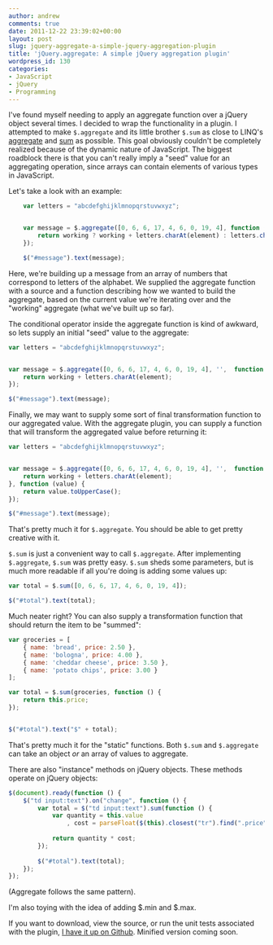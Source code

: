 ```yaml
---
author: andrew
comments: true
date: 2011-12-22 23:39:02+00:00
layout: post
slug: jquery-aggregate-a-simple-jquery-aggregation-plugin
title: 'jQuery.aggregate: A simple jQuery aggregation plugin'
wordpress_id: 130
categories:
- JavaScript
- jQuery
- Programming
---
```


I've found myself needing to apply an aggregate function over a jQuery object several times. I decided to wrap the functionality in a plugin. I attempted to make `$.aggregate` and its little brother `$.sum` as close to LINQ's [aggregate](http://msdn.microsoft.com/en-us/library/system.linq.enumerable.aggregate.aspx) and [sum](http://msdn.microsoft.com/en-us/library/bb345537.aspx) as possible. This goal obviously couldn't be completely realized because of the dynamic nature of JavaScript. The biggest roadblock there is that you can't really imply a "seed" value for an aggregating operation, since arrays can contain elements of various types in JavaScript.
<!-- more -->
Let's take a look with an example:

``` javascript
    var letters = "abcdefghijklmnopqrstuvwxyz";


    var message = $.aggregate([0, 6, 6, 17, 4, 6, 0, 19, 4], function (working, element) {
        return working ? working + letters.charAt(element) : letters.charAt(element);
    });

    $("#message").text(message);
```
Here, we're building up a message from an array of numbers that correspond to letters of the alphabet. We supplied the aggregate function with a source and a function describing how we wanted to build the aggregate, based on the current value we're iterating over and the "working" aggregate (what we've built up so far).

The conditional operator inside the aggregate function is kind of awkward, so lets supply an initial "seed" value to the aggregate:

``` javascript
var letters = "abcdefghijklmnopqrstuvwxyz";


var message = $.aggregate([0, 6, 6, 17, 4, 6, 0, 19, 4], '',  function (working, element) {
    return working + letters.charAt(element);
});

$("#message").text(message);
```

Finally, we may want to supply some sort of final transformation function to our aggregated value. With the aggregate plugin, you can supply a function that will transform the aggregated value before returning it:

``` javascript
var letters = "abcdefghijklmnopqrstuvwxyz";


var message = $.aggregate([0, 6, 6, 17, 4, 6, 0, 19, 4], '',  function (working, element) {
    return working + letters.charAt(element);
}, function (value) {
    return value.toUpperCase();
});

$("#message").text(message);
```

That's pretty much it for `$.aggregate`. You should be able to get pretty creative with it.

`$.sum` is just a convenient way to call `$.aggregate`. After implementing `$.aggregate`, `$.sum` was pretty easy. `$.sum` sheds some parameters, but is much more readable if all you're doing is adding some values up:

``` javascript
var total = $.sum([0, 6, 6, 17, 4, 6, 0, 19, 4]);

$("#total").text(total);
```

Much neater right? You can also supply a transformation function that should return the item to be "summed":

``` javascript
var groceries = [
    { name: 'bread', price: 2.50 },
    { name: 'bologna', price: 4.00 },
    { name: 'cheddar cheese', price: 3.50 },
    { name: 'potato chips', price: 3.00 }
];

var total = $.sum(groceries, function () {
    return this.price;
});


$("#total").text("$" + total);
```

That's pretty much it for the "static" functions. Both `$.sum` and `$.aggregate` can take an object _or_ an array of values to aggregate.

There are also "instance" methods on jQuery objects. These methods operate on jQuery objects:

``` javascript
$(document).ready(function () {
    $("td input:text").on("change", function () {
        var total = $("td input:text").sum(function () {
            var quantity = this.value
                , cost = parseFloat($(this).closest("tr").find(".price").text(), 10) || 0;
            
            return quantity * cost;
        });
        
        $("#total").text(total);
    });
});
```

(Aggregate follows the same pattern).

I'm also toying with the idea of adding $.min and $.max.

If you want to download, view the source, or run the unit tests associated with the plugin, [I have it up on Github](https://github.com/AndrewWhitaker/jQuery-Aggregate). Minified version coming soon.
